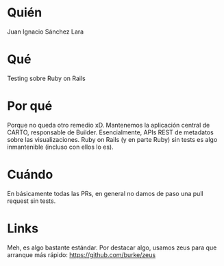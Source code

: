 # Quién
Juan Ignacio Sánchez Lara

# Qué
Testing sobre Ruby on Rails

# Por qué
Porque no queda otro remedio xD. Mantenemos la aplicación central de CARTO, responsable de Builder. Esencialmente, APIs REST de metadatos sobre las visualizaciones. Ruby on Rails (y en parte Ruby) sin tests es algo inmantenible (incluso con ellos lo es).

# Cuándo
En básicamente todas las PRs, en general no damos de paso una pull request sin tests.

# Links
Meh, es algo bastante estándar. Por destacar algo, usamos zeus para que arranque más rápido: https://github.com/burke/zeus

